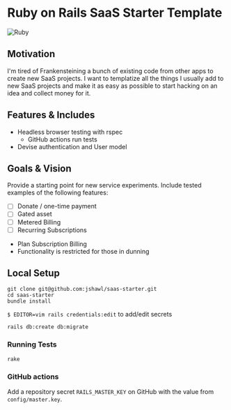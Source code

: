 # Ruby on Rails SaaS Starter Template

![Ruby](https://github.com/jshawl/saas-starter/actions/workflows/ruby.yml/badge.svg)

## Motivation

I'm tired of Frankensteining a bunch of existing code from other apps to create
new SaaS projects. I want to templatize all the things I usually add to new SaaS projects and make it as easy as possible to start hacking on an idea and collect money for it.

## Features & Includes

- Headless browser testing with rspec
  - GitHub actions run tests
- Devise authentication and User model

## Goals & Vision

Provide a starting point for new service experiments. Include tested examples of the following features:

- [ ] Donate / one-time payment
- [ ] Gated asset
- [ ] Metered Billing
- [ ] Recurring Subscriptions
- Plan Subscription Billing
- Functionality is restricted for those in dunning

## Local Setup

```
git clone git@github.com:jshawl/saas-starter.git
cd saas-starter
bundle install
```

`$ EDITOR=vim rails credentials:edit` to add/edit secrets

```
rails db:create db:migrate
```

### Running Tests

```
rake
```

### GitHub actions

Add a repository secret `RAILS_MASTER_KEY` on GitHub with the value from `config/master.key`.
